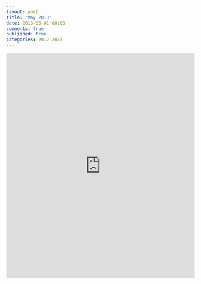 ```yaml
---
layout: post
title: "May 2013"
date: 2013-05-01 00:00
comments: true
published: true
categories: 2012-2013
---
```


<iframe class="scribd_iframe_embed" src="http://www.scribd.com/embeds/146388666/content?start_page=1&view_mode=list&access_key=key-on1pvu1j4vhmfzaob6f" data-auto-height="true" data-aspect-ratio="0.772727272727273" scrolling="no" id="doc_10012" width="100%" height="600" frameborder="0"></iframe>